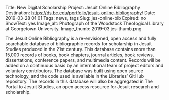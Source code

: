 Title: New Digital Scholarship Project: Jesuit Online Bibliography
Destination: https://ds.bc.edu/portfolio/jesuit-online-bibliography/
Date: 2019-03-28 01:01 
Tags: news, tags 
Slug: jes-online-bib
Expired: no
ShowText: yes
Image_alt: Photograph of the Woodstock Theological Library at Georgetown University.
Image_thumb: 2019-03.jes-thumb.png

The Jesuit Online Bibliography is a re-envisioned, open access and fully searchable database of bibliographic records for scholarship in Jesuit Studies produced in the 21st century. This database contains more than 15,000 records of books, book chapters, journal articles, book reviews, dissertations, conference papers, and multimedia content. Records will be added on a continuous basis by an international team of project editors and voluntary contributors. The database was built using open source technology, and the code used is available in the Libraries’ GitHub repository. The records in this database will also be aggregated in The Portal to Jesuit Studies, an open access resource for Jesuit research and scholarship.